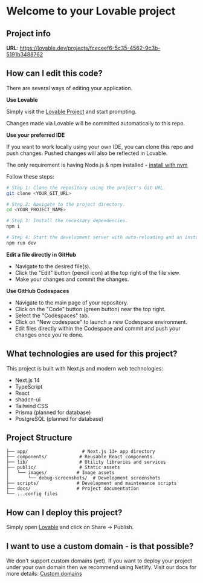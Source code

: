 # Welcome to your Lovable project

## Project info

**URL**: https://lovable.dev/projects/fceceef6-5c35-4562-9c3b-5191b3488762

## How can I edit this code?

There are several ways of editing your application.

**Use Lovable**

Simply visit the [Lovable Project](https://lovable.dev/projects/fceceef6-5c35-4562-9c3b-5191b3488762) and start prompting.

Changes made via Lovable will be committed automatically to this repo.

**Use your preferred IDE**

If you want to work locally using your own IDE, you can clone this repo and push changes. Pushed changes will also be reflected in Lovable.

The only requirement is having Node.js & npm installed - [install with nvm](https://github.com/nvm-sh/nvm#installing-and-updating)

Follow these steps:

```sh
# Step 1: Clone the repository using the project's Git URL.
git clone <YOUR_GIT_URL>

# Step 2: Navigate to the project directory.
cd <YOUR_PROJECT_NAME>

# Step 3: Install the necessary dependencies.
npm i

# Step 4: Start the development server with auto-reloading and an instant preview.
npm run dev
```

**Edit a file directly in GitHub**

- Navigate to the desired file(s).
- Click the "Edit" button (pencil icon) at the top right of the file view.
- Make your changes and commit the changes.

**Use GitHub Codespaces**

- Navigate to the main page of your repository.
- Click on the "Code" button (green button) near the top right.
- Select the "Codespaces" tab.
- Click on "New codespace" to launch a new Codespace environment.
- Edit files directly within the Codespace and commit and push your changes once you're done.

## What technologies are used for this project?

This project is built with Next.js and modern web technologies:

- Next.js 14
- TypeScript
- React
- shadcn-ui
- Tailwind CSS
- Prisma (planned for database)
- PostgreSQL (planned for database)

## Project Structure

```
├── app/                    # Next.js 13+ app directory
├── components/            # Reusable React components
├── lib/                   # Utility libraries and services
├── public/                # Static assets
│   └── images/           # Image assets
│       └── debug-screenshots/  # Development screenshots
├── scripts/              # Development and maintenance scripts
├── docs/                 # Project documentation
└── ...config files
```

## How can I deploy this project?

Simply open [Lovable](https://lovable.dev/projects/fceceef6-5c35-4562-9c3b-5191b3488762) and click on Share -> Publish.

## I want to use a custom domain - is that possible?

We don't support custom domains (yet). If you want to deploy your project under your own domain then we recommend using Netlify. Visit our docs for more details: [Custom domains](https://docs.lovable.dev/tips-tricks/custom-domain/)
